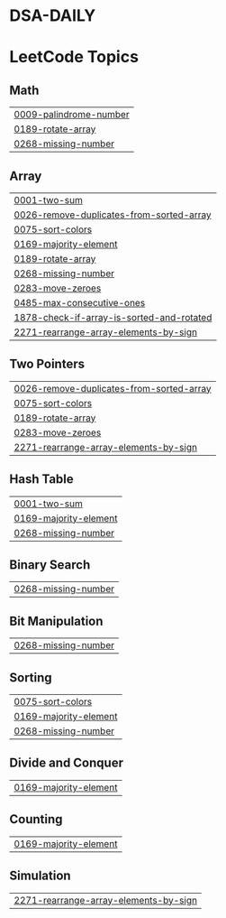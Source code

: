 # DSA-DAILY
<!---LeetCode Topics Start-->
# LeetCode Topics
## Math
|  |
| ------- |
| [0009-palindrome-number](https://github.com/hitanshuagrawal/DSA-DAILY/tree/master/0009-palindrome-number) |
| [0189-rotate-array](https://github.com/hitanshuagrawal/DSA-DAILY/tree/master/0189-rotate-array) |
| [0268-missing-number](https://github.com/hitanshuagrawal/DSA-DAILY/tree/master/0268-missing-number) |
## Array
|  |
| ------- |
| [0001-two-sum](https://github.com/hitanshuagrawal/DSA-DAILY/tree/master/0001-two-sum) |
| [0026-remove-duplicates-from-sorted-array](https://github.com/hitanshuagrawal/DSA-DAILY/tree/master/0026-remove-duplicates-from-sorted-array) |
| [0075-sort-colors](https://github.com/hitanshuagrawal/DSA-DAILY/tree/master/0075-sort-colors) |
| [0169-majority-element](https://github.com/hitanshuagrawal/DSA-DAILY/tree/master/0169-majority-element) |
| [0189-rotate-array](https://github.com/hitanshuagrawal/DSA-DAILY/tree/master/0189-rotate-array) |
| [0268-missing-number](https://github.com/hitanshuagrawal/DSA-DAILY/tree/master/0268-missing-number) |
| [0283-move-zeroes](https://github.com/hitanshuagrawal/DSA-DAILY/tree/master/0283-move-zeroes) |
| [0485-max-consecutive-ones](https://github.com/hitanshuagrawal/DSA-DAILY/tree/master/0485-max-consecutive-ones) |
| [1878-check-if-array-is-sorted-and-rotated](https://github.com/hitanshuagrawal/DSA-DAILY/tree/master/1878-check-if-array-is-sorted-and-rotated) |
| [2271-rearrange-array-elements-by-sign](https://github.com/hitanshuagrawal/DSA-DAILY/tree/master/2271-rearrange-array-elements-by-sign) |
## Two Pointers
|  |
| ------- |
| [0026-remove-duplicates-from-sorted-array](https://github.com/hitanshuagrawal/DSA-DAILY/tree/master/0026-remove-duplicates-from-sorted-array) |
| [0075-sort-colors](https://github.com/hitanshuagrawal/DSA-DAILY/tree/master/0075-sort-colors) |
| [0189-rotate-array](https://github.com/hitanshuagrawal/DSA-DAILY/tree/master/0189-rotate-array) |
| [0283-move-zeroes](https://github.com/hitanshuagrawal/DSA-DAILY/tree/master/0283-move-zeroes) |
| [2271-rearrange-array-elements-by-sign](https://github.com/hitanshuagrawal/DSA-DAILY/tree/master/2271-rearrange-array-elements-by-sign) |
## Hash Table
|  |
| ------- |
| [0001-two-sum](https://github.com/hitanshuagrawal/DSA-DAILY/tree/master/0001-two-sum) |
| [0169-majority-element](https://github.com/hitanshuagrawal/DSA-DAILY/tree/master/0169-majority-element) |
| [0268-missing-number](https://github.com/hitanshuagrawal/DSA-DAILY/tree/master/0268-missing-number) |
## Binary Search
|  |
| ------- |
| [0268-missing-number](https://github.com/hitanshuagrawal/DSA-DAILY/tree/master/0268-missing-number) |
## Bit Manipulation
|  |
| ------- |
| [0268-missing-number](https://github.com/hitanshuagrawal/DSA-DAILY/tree/master/0268-missing-number) |
## Sorting
|  |
| ------- |
| [0075-sort-colors](https://github.com/hitanshuagrawal/DSA-DAILY/tree/master/0075-sort-colors) |
| [0169-majority-element](https://github.com/hitanshuagrawal/DSA-DAILY/tree/master/0169-majority-element) |
| [0268-missing-number](https://github.com/hitanshuagrawal/DSA-DAILY/tree/master/0268-missing-number) |
## Divide and Conquer
|  |
| ------- |
| [0169-majority-element](https://github.com/hitanshuagrawal/DSA-DAILY/tree/master/0169-majority-element) |
## Counting
|  |
| ------- |
| [0169-majority-element](https://github.com/hitanshuagrawal/DSA-DAILY/tree/master/0169-majority-element) |
## Simulation
|  |
| ------- |
| [2271-rearrange-array-elements-by-sign](https://github.com/hitanshuagrawal/DSA-DAILY/tree/master/2271-rearrange-array-elements-by-sign) |
<!---LeetCode Topics End-->
